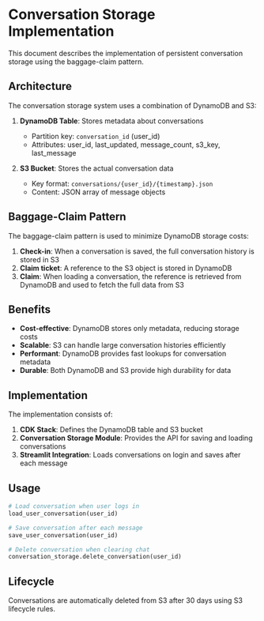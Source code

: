 # Conversation Storage Implementation

This document describes the implementation of persistent conversation storage using the baggage-claim pattern.

## Architecture

The conversation storage system uses a combination of DynamoDB and S3:

1. **DynamoDB Table**: Stores metadata about conversations
   - Partition key: `conversation_id` (user_id)
   - Attributes: user_id, last_updated, message_count, s3_key, last_message

2. **S3 Bucket**: Stores the actual conversation data
   - Key format: `conversations/{user_id}/{timestamp}.json`
   - Content: JSON array of message objects

## Baggage-Claim Pattern

The baggage-claim pattern is used to minimize DynamoDB storage costs:

1. **Check-in**: When a conversation is saved, the full conversation history is stored in S3
2. **Claim ticket**: A reference to the S3 object is stored in DynamoDB
3. **Claim**: When loading a conversation, the reference is retrieved from DynamoDB and used to fetch the full data from S3

## Benefits

- **Cost-effective**: DynamoDB stores only metadata, reducing storage costs
- **Scalable**: S3 can handle large conversation histories efficiently
- **Performant**: DynamoDB provides fast lookups for conversation metadata
- **Durable**: Both DynamoDB and S3 provide high durability for data

## Implementation

The implementation consists of:

1. **CDK Stack**: Defines the DynamoDB table and S3 bucket
2. **Conversation Storage Module**: Provides the API for saving and loading conversations
3. **Streamlit Integration**: Loads conversations on login and saves after each message

## Usage

```python
# Load conversation when user logs in
load_user_conversation(user_id)

# Save conversation after each message
save_user_conversation(user_id)

# Delete conversation when clearing chat
conversation_storage.delete_conversation(user_id)
```

## Lifecycle

Conversations are automatically deleted from S3 after 30 days using S3 lifecycle rules.